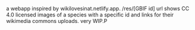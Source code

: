 a webapp inspired by wikilovesinat.netlify.app. /res/[GBIF id] url shows CC 4.0 licensed images of a species with a specific id and links for their wikimedia commons uploads. very WIP.P

